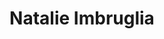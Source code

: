 ---
title: "Natalie Imbruglia"
summary: "Natalie Jane Imbruglia is an Australian singer, songwriter, model and actress. She made her breakthrough in 1997 with a Grammy-nominated cover version of \"Torn\", as originally performed by US band , which gave her huge international success. In addition to being a singer, Imbruglia is also an actress and debuted in 1992 in the TV drama series 'Neighbours', where she remained as a regular character until 1994. In 2003 she featured in the film comedy \"Johnny English\". Older sister of recording artist ."
slug: "natalie-imbruglia"
image: "natalie-imbruglia.jpg"
apple_music_artist_url: "https://music.apple.com/gb/artist/natalie-imbruglia/397997"
wikipedia_url: "none"
---